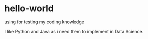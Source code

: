 # hello-world
using for testing my coding knowledge

I like Python and Java as i need them to implement in Data Science.
